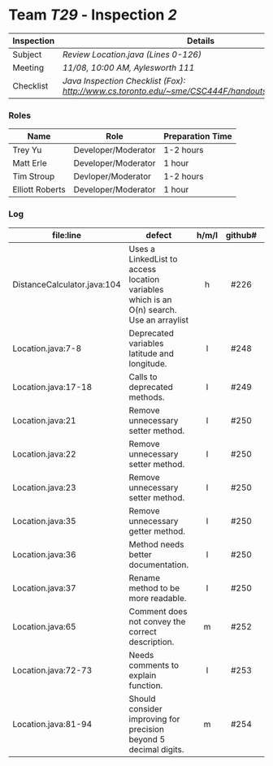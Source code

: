# Team *T29* - Inspection *2*
 
Inspection | Details
----- | -----
Subject | *Review Location.java (Lines 0-126)*
Meeting | *11/08, 10:00 AM, Aylesworth 111*
Checklist | *Java Inspection Checklist (Fox): http://www.cs.toronto.edu/~sme/CSC444F/handouts/java_checklist.pdf*

### Roles
Name | Role | Preparation Time
---- | ---- | ----
 Trey Yu | Developer/Moderator | 1-2 hours
 Matt Erle | Developer/Moderator | 1 hour
 Tim Stroup | Devloper/Moderator | 1-2 hours
 Elliott Roberts | Developer/Moderator | 1 hour
### Log
file:line | defect | h/m/l | github# | who
--- | --- |:---:|:---:| ---
DistanceCalculator.java:104 | Uses a LinkedList to access location variables which is an O(n) search. Use an arraylist | h | #226 | Tim 
Location.java:7-8 | Deprecated variables latitude and longitude. | l | #248 | Elliott
Location.java:17-18 | Calls to deprecated methods. | l | #249 | Trey
Location.java:21 | Remove unnecessary setter method. | l | #250 | Elliott
Location.java:22 | Remove unnecessary setter method. | l | #250 | Tim
Location.java:23 | Remove unnecessary setter method. | l | #250 | Matt
Location.java:35 | Remove unnecessary getter method. | l | #250 | Trey
Location.java:36 | Method needs better documentation. | l | #250 | Elliott
Location.java:37 | Rename method to be more readable. | l | #250 | Tim
Location.java:65 | Comment does not convey the correct description. | m | #252 | Matt
Location.java:72-73 | Needs comments to explain function. | l | #253 | Trey
Location.java:81-94 | Should consider improving for precision beyond 5 decimal digits. | m | #254 | Elliott
